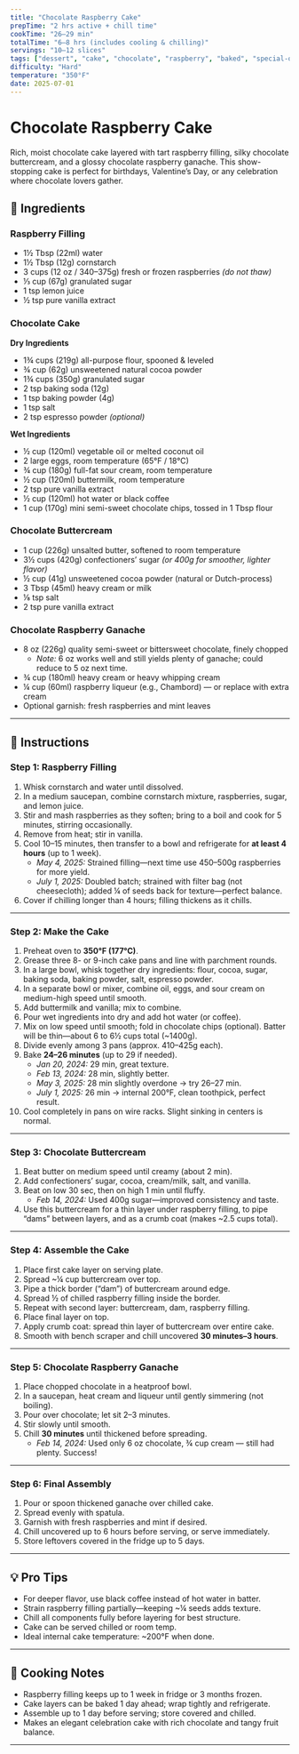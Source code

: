 ```yaml
---
title: "Chocolate Raspberry Cake"
prepTime: "2 hrs active + chill time"
cookTime: "26–29 min"
totalTime: "6–8 hrs (includes cooling & chilling)"
servings: "10–12 slices"
tags: ["dessert", "cake", "chocolate", "raspberry", "baked", "special-occasion"]
difficulty: "Hard"
temperature: "350°F"
date: 2025-07-01
---
```


# Chocolate Raspberry Cake

Rich, moist chocolate cake layered with tart raspberry filling, silky chocolate buttercream, and a glossy chocolate raspberry ganache. This show-stopping cake is perfect for birthdays, Valentine’s Day, or any celebration where chocolate lovers gather.

## 🧂 Ingredients

### Raspberry Filling
* 1½ Tbsp (22ml) water  
* 1½ Tbsp (12g) cornstarch  
* 3 cups (12 oz / 340–375g) fresh or frozen raspberries *(do not thaw)*  
* ⅓ cup (67g) granulated sugar  
* 1 tsp lemon juice  
* ½ tsp pure vanilla extract  

### Chocolate Cake
**Dry Ingredients**
* 1¾ cups (219g) all-purpose flour, spooned & leveled  
* ¾ cup (62g) unsweetened natural cocoa powder  
* 1¾ cups (350g) granulated sugar  
* 2 tsp baking soda (12g)  
* 1 tsp baking powder (4g)  
* 1 tsp salt  
* 2 tsp espresso powder *(optional)*  

**Wet Ingredients**
* ½ cup (120ml) vegetable oil or melted coconut oil  
* 2 large eggs, room temperature (65°F / 18°C)  
* ¾ cup (180g) full-fat sour cream, room temperature  
* ½ cup (120ml) buttermilk, room temperature  
* 2 tsp pure vanilla extract  
* ½ cup (120ml) hot water or black coffee  
* 1 cup (170g) mini semi-sweet chocolate chips, tossed in 1 Tbsp flour  

### Chocolate Buttercream
* 1 cup (226g) unsalted butter, softened to room temperature  
* 3½ cups (420g) confectioners’ sugar *(or 400g for smoother, lighter flavor)*  
* ½ cup (41g) unsweetened cocoa powder (natural or Dutch-process)  
* 3 Tbsp (45ml) heavy cream or milk  
* ⅛ tsp salt  
* 2 tsp pure vanilla extract  

### Chocolate Raspberry Ganache
* 8 oz (226g) quality semi-sweet or bittersweet chocolate, finely chopped  
  * *Note:* 6 oz works well and still yields plenty of ganache; could reduce to 5 oz next time.  
* ¾ cup (180ml) heavy cream or heavy whipping cream  
* ¼ cup (60ml) raspberry liqueur (e.g., Chambord) — or replace with extra cream  
* Optional garnish: fresh raspberries and mint leaves  

---

## 🔪 Instructions

### Step 1: Raspberry Filling
1. Whisk cornstarch and water until dissolved.  
2. In a medium saucepan, combine cornstarch mixture, raspberries, sugar, and lemon juice.  
3. Stir and mash raspberries as they soften; bring to a boil and cook for 5 minutes, stirring occasionally.  
4. Remove from heat; stir in vanilla.  
5. Cool 10–15 minutes, then transfer to a bowl and refrigerate for **at least 4 hours** (up to 1 week).  
   - *May 4, 2025:* Strained filling—next time use 450–500g raspberries for more yield.  
   - *July 1, 2025:* Doubled batch; strained with filter bag (not cheesecloth); added ¼ of seeds back for texture—perfect balance.  
6. Cover if chilling longer than 4 hours; filling thickens as it chills.

---

### Step 2: Make the Cake
1. Preheat oven to **350°F (177°C)**.  
2. Grease three 8- or 9-inch cake pans and line with parchment rounds.  
3. In a large bowl, whisk together dry ingredients: flour, cocoa, sugar, baking soda, baking powder, salt, espresso powder.  
4. In a separate bowl or mixer, combine oil, eggs, and sour cream on medium-high speed until smooth.  
5. Add buttermilk and vanilla; mix to combine.  
6. Pour wet ingredients into dry and add hot water (or coffee).  
7. Mix on low speed until smooth; fold in chocolate chips (optional). Batter will be thin—about 6 to 6½ cups total (~1400g).  
8. Divide evenly among 3 pans (approx. 410–425g each).  
9. Bake **24–26 minutes** (up to 29 if needed).  
   - *Jan 20, 2024:* 29 min, great texture.  
   - *Feb 13, 2024:* 28 min, slightly better.  
   - *May 3, 2025:* 28 min slightly overdone → try 26–27 min.  
   - *July 1, 2025:* 26 min → internal 200°F, clean toothpick, perfect result.  
10. Cool completely in pans on wire racks. Slight sinking in centers is normal.

---

### Step 3: Chocolate Buttercream
1. Beat butter on medium speed until creamy (about 2 min).  
2. Add confectioners’ sugar, cocoa, cream/milk, salt, and vanilla.  
3. Beat on low 30 sec, then on high 1 min until fluffy.  
   - *Feb 14, 2024:* Used 400g sugar—improved consistency and taste.  
4. Use this buttercream for a thin layer under raspberry filling, to pipe “dams” between layers, and as a crumb coat (makes ~2.5 cups total).

---

### Step 4: Assemble the Cake
1. Place first cake layer on serving plate.  
2. Spread ~¼ cup buttercream over top.  
3. Pipe a thick border (“dam”) of buttercream around edge.  
4. Spread ½ of chilled raspberry filling inside the border.  
5. Repeat with second layer: buttercream, dam, raspberry filling.  
6. Place final layer on top.  
7. Apply crumb coat: spread thin layer of buttercream over entire cake.  
8. Smooth with bench scraper and chill uncovered **30 minutes–3 hours**.

---

### Step 5: Chocolate Raspberry Ganache
1. Place chopped chocolate in a heatproof bowl.  
2. In a saucepan, heat cream and liqueur until gently simmering (not boiling).  
3. Pour over chocolate; let sit 2–3 minutes.  
4. Stir slowly until smooth.  
5. Chill **30 minutes** until thickened before spreading.  
   - *Feb 14, 2024:* Used only 6 oz chocolate, ¾ cup cream — still had plenty. Success!  

---

### Step 6: Final Assembly
1. Pour or spoon thickened ganache over chilled cake.  
2. Spread evenly with spatula.  
3. Garnish with fresh raspberries and mint if desired.  
4. Chill uncovered up to 6 hours before serving, or serve immediately.  
5. Store leftovers covered in the fridge up to 5 days.  

---

## 💡 Pro Tips

* For deeper flavor, use black coffee instead of hot water in batter.  
* Strain raspberry filling partially—keeping ~¼ seeds adds texture.  
* Chill all components fully before layering for best structure.  
* Cake can be served chilled or room temp.  
* Ideal internal cake temperature: ~200°F when done.  

---

## 🍳 Cooking Notes

* Raspberry filling keeps up to 1 week in fridge or 3 months frozen.  
* Cake layers can be baked 1 day ahead; wrap tightly and refrigerate.  
* Assemble up to 1 day before serving; store covered and chilled.  
* Makes an elegant celebration cake with rich chocolate and tangy fruit balance.  

---
